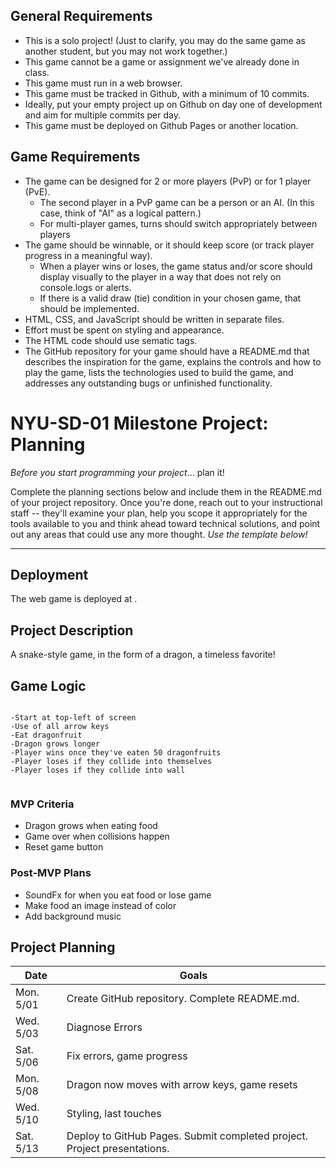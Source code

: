 ## General Requirements

- This is a solo project! (Just to clarify, you may do the same game as another student, but you may not work together.)
- This game cannot be a game or assignment we've already done in class.
- This game must run in a web browser.
- This game must be tracked in Github, with a minimum of 10 commits.
- Ideally, put your empty project up on Github on day one of development and aim for multiple commits per day.
- This game must be deployed on Github Pages or another location.

## Game Requirements

- The game can be designed for 2 or more players (PvP) or for 1 player (PvE).
  - The second player in a PvP game can be a person or an AI. (In this case, think of "AI" as a logical pattern.)
  - For multi-player games, turns should switch appropriately between players
- The game should be winnable, or it should keep score (or track player progress in a meaningful way).
  - When a player wins or loses, the game status and/or score should display visually to the player in a way that does not rely on console.logs or alerts.
  - If there is a valid draw (tie) condition in your chosen game, that should be implemented.
- HTML, CSS, and JavaScript should be written in separate files.
- Effort must be spent on styling and appearance.
- The HTML code should use sematic tags.
- The GitHub repository for your game should have a README.md that describes the inspiration for the game, explains the controls and how to play the game, lists the technologies used to build the game, and addresses any outstanding bugs or unfinished functionality.

# NYU-SD-01 Milestone Project: Planning

_Before you start programming your project_... plan it!

Complete the planning sections below and include them in the README.md of your project repository. Once you're done, reach out to your instructional staff -- they'll examine your plan, help you scope it appropriately for the tools available to you and think ahead toward technical solutions, and point out any areas that could use any more thought. _Use the template below!_

--------

## Deployment

The web game is deployed at <YOUR DEPLOYED GITHUB.IO URL GOES HERE>.


## Project Description

A snake-style game, in the form of a dragon, a timeless favorite!


## Game Logic

```

-Start at top-left of screen
-Use of all arrow keys
-Eat dragonfruit
-Dragon grows longer
-Player wins once they've eaten 50 dragonfruits
-Player loses if they collide into themselves
-Player loses if they collide into wall


```

### MVP Criteria

- Dragon grows when eating food
- Game over when collisions happen
- Reset game button


### Post-MVP Plans

- SoundFx for when you eat food or lose game
- Make food an image instead of color
- Add background music

## Project Planning

| Date | Goals |
| ---- | ----- |
| Mon. 5/01 | Create GitHub repository. Complete README.md. |
| Wed. 5/03 | Diagnose Errors |
| Sat. 5/06 | Fix errors, game progress |
| Mon. 5/08 | Dragon now moves with arrow keys, game resets |
| Wed. 5/10 | Styling, last touches |
| Sat. 5/13 | Deploy to GitHub Pages. Submit completed project. Project presentations. |
